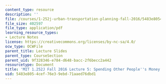 ```yaml
---
content_type: resource
description: ''
file: /courses/1-252j-urban-transportation-planning-fall-2016/5483e8054cef76e39ebd71aaed76dbd1_MIT1_252JF16_Lec5.pdf
file_size: 402597
file_type: application/pdf
learning_resource_types:
- Lecture Notes
license: https://creativecommons.org/licenses/by-nc-sa/4.0/
ocw_type: OCWFile
parent_title: Lecture Slides
parent_type: CourseSection
parent_uid: 9f328346-e784-d648-bacc-2f6becc2a442
resourcetype: Document
title: 'MIT 1.252J Fall 2016 Lecture 5: Spending Other People''s Money'
uid: 5483e805-4cef-76e3-9ebd-71aaed76dbd1
---
```

